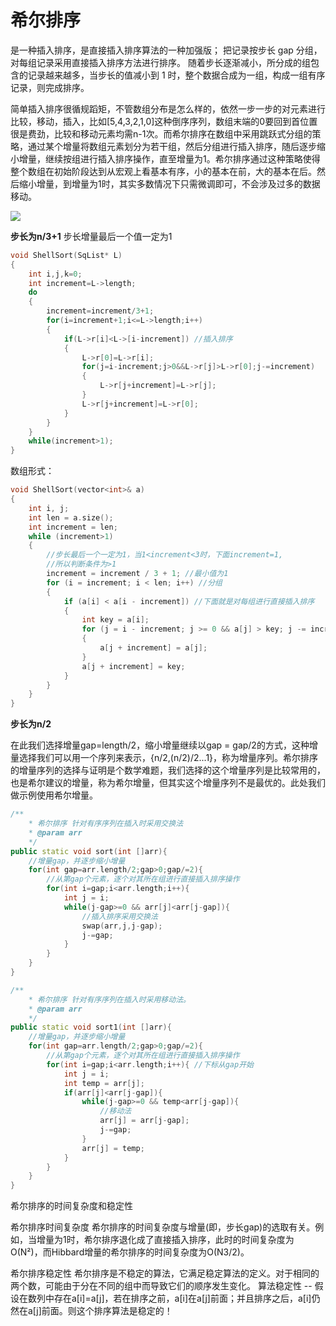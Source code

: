 # 希尔排序

是一种插入排序，是直接插入排序算法的一种加强版；
把记录按步长 gap 分组，对每组记录采用直接插入排序方法进行排序。
随着步长逐渐减小，所分成的组包含的记录越来越多，当步长的值减小到 1 时，整个数据合成为一组，构成一组有序记录，则完成排序。

简单插入排序很循规蹈矩，不管数组分布是怎么样的，依然一步一步的对元素进行比较，移动，插入，比如[5,4,3,2,1,0]这种倒序序列，数组末端的0要回到首位置很是费劲，比较和移动元素均需n-1次。而希尔排序在数组中采用跳跃式分组的策略，通过某个增量将数组元素划分为若干组，然后分组进行插入排序，随后逐步缩小增量，继续按组进行插入排序操作，直至增量为1。希尔排序通过这种策略使得整个数组在初始阶段达到从宏观上看基本有序，小的基本在前，大的基本在后。然后缩小增量，到增量为1时，其实多数情况下只需微调即可，不会涉及过多的数据移动。



![](https://images2015.cnblogs.com/blog/318837/201604/318837-20160422102024757-37862627.png)

**步长为n/3+1**
步长增量最后一个值一定为1
```CPP
void ShellSort(SqList* L)
{
    int i,j,k=0;
    int increment=L->length;
    do
    {
        increment=increment/3+1;
        for(i=increment+1;i<=L->length;i++)
        {
            if(L->r[i]<L->[i-increment]) //插入排序
            {
                L->r[0]=L->r[i];
                for(j=i-increment;j>0&&L->r[j]>L->r[0];j-=increment)
                {
                    L->r[j+increment]=L->r[j];
                }
                L->r[j+increment]=L->r[0];
            }
        }
    }
    while(increment>1);
}
```
数组形式：
```cpp
void ShellSort(vector<int>& a)
{
    int i, j;
    int len = a.size();
    int increment = len;
    while (increment>1) 
    {
        //步长最后一个一定为1，当1<increment<3时，下面increment=1,
        //所以判断条件为>1
        increment = increment / 3 + 1; //最小值为1
        for (i = increment; i < len; i++) //分组
        {
            if (a[i] < a[i - increment]) //下面就是对每组进行直接插入排序
            {
                int key = a[i];
                for (j = i - increment; j >= 0 && a[j] > key; j -= increment) //移动法
                {
                    a[j + increment] = a[j];
                }
                a[j + increment] = key;
            }
        }
    }
}
```

**步长为n/2**

在此我们选择增量gap=length/2，缩小增量继续以gap = gap/2的方式，这种增量选择我们可以用一个序列来表示，{n/2,(n/2)/2...1}，称为增量序列。希尔排序的增量序列的选择与证明是个数学难题，我们选择的这个增量序列是比较常用的，也是希尔建议的增量，称为希尔增量，但其实这个增量序列不是最优的。此处我们做示例使用希尔增量。

```cpp
/**
    * 希尔排序 针对有序序列在插入时采用交换法
    * @param arr
    */
public static void sort(int []arr){
    //增量gap，并逐步缩小增量
    for(int gap=arr.length/2;gap>0;gap/=2){
        //从第gap个元素，逐个对其所在组进行直接插入排序操作
        for(int i=gap;i<arr.length;i++){
            int j = i;
            while(j-gap>=0 && arr[j]<arr[j-gap]){
                //插入排序采用交换法
                swap(arr,j,j-gap);
                j-=gap;
            }
        }
    }
}

/**
    * 希尔排序 针对有序序列在插入时采用移动法。
    * @param arr
    */
public static void sort1(int []arr){
    //增量gap，并逐步缩小增量
    for(int gap=arr.length/2;gap>0;gap/=2){
        //从第gap个元素，逐个对其所在组进行直接插入排序操作
        for(int i=gap;i<arr.length;i++){ //下标从gap开始
            int j = i;
            int temp = arr[j];
            if(arr[j]<arr[j-gap]){
                while(j-gap>=0 && temp<arr[j-gap]){
                    //移动法
                    arr[j] = arr[j-gap];
                    j-=gap;
                }
                arr[j] = temp;
            }
        }
    }
}
```


希尔排序的时间复杂度和稳定性

希尔排序时间复杂度
希尔排序的时间复杂度与增量(即，步长gap)的选取有关。例如，当增量为1时，希尔排序退化成了直接插入排序，此时的时间复杂度为O(N²)，而Hibbard增量的希尔排序的时间复杂度为O(N3/2)。

希尔排序稳定性
希尔排序是不稳定的算法，它满足稳定算法的定义。对于相同的两个数，可能由于分在不同的组中而导致它们的顺序发生变化。
算法稳定性 -- 假设在数列中存在a[i]=a[j]，若在排序之前，a[i]在a[j]前面；并且排序之后，a[i]仍然在a[j]前面。则这个排序算法是稳定的！





















